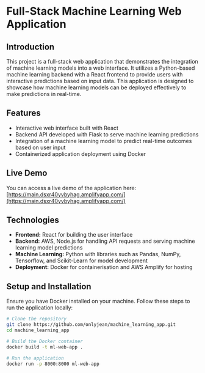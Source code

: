 # Full-Stack Machine Learning Web Application

## Introduction
This project is a full-stack web application that demonstrates the integration of machine learning models into a web interface. It utilizes a Python-based machine learning backend with a React frontend to provide users with interactive predictions based on input data. This application is designed to showcase how machine learning models can be deployed effectively to make predictions in real-time.

## Features
- Interactive web interface built with React
- Backend API developed with Flask to serve machine learning predictions
- Integration of a machine learning model to predict real-time outcomes based on user input
- Containerized application deployment using Docker

## Live Demo
You can access a live demo of the application here: [https://main.dsxr40yvbyhag.amplifyapp.com/](https://main.dsxr40yvbyhag.amplifyapp.com/)

## Technologies
- **Frontend:** React for building the user interface
- **Backend:** AWS, Node.js for handling API requests and serving machine learning model predictions
- **Machine Learning:** Python with libraries such as Pandas, NumPy, Tensorflow, and Scikit-Learn for model development
- **Deployment:** Docker for containerisation and AWS Amplify for hosting

## Setup and Installation
Ensure you have Docker installed on your machine. Follow these steps to run the application locally:

```bash
# Clone the repository
git clone https://github.com/onlyjean/machine_learning_app.git
cd machine_learning_app

# Build the Docker container
docker build -t ml-web-app .

# Run the application
docker run -p 8000:8000 ml-web-app
